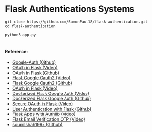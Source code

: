 # Flask Authentications Systems 
```
git clone https://github.com/SumonPaul18/flask-authentication.git
cd flask-authentication
```
```
python3 app.py
```


#
#### Reference:

- [Google-Auth (Github)](https://github.com/seunkoko/Python-Flask-Google-Auth)
- [OAuth in Flask (Video)](https://www.youtube.com/watch?v=ZCDzwYaAKCI)
- [OAuth in Flask (Github)](https://github.com/ASHIK11ab/Flask-Series/tree/OAuth-implementation)
- [Flask Google Oauth2 (Video)](https://www.youtube.com/watch?v=BfYsdNaHrps)
- [Flask Google Oauth2 (Github)](https://github.com/Vuka951/tutorial-code/tree/master/flask-google-oauth2)
- [OAuth in Flask (Video)](https://www.youtube.com/watch?v=NfvP8KtErNM)
- [Dockerized Flask Google Auth (Video)](https://www.youtube.com/watch?v=n4e3Cy2Tq3Q)
- [Dockerized Flask Google Auth (Github)](https://github.com/vastevenson/flask-google-hosted-authn-demo/tree/main)
- [Secure OAuth in Flask (Video)](https://www.youtube.com/watch?v=wctDfjx4xIw)
- [User Authentication with Flask (Github)](https://github.com/Joshwen7947/User-Authentication-with-Flask)
- [Flask Apps with Authlib (Video)](https://www.youtube.com/watch?v=fZLWO3_V06Q)
- [Flask Email Verification OTP (Video)](https://www.youtube.com/watch?v=ByoCkmilHg0&t=209s)
- [soumilshah1995 (Github)](https://github.com/soumilshah1995/Google-oAuth-Flask-handelBarJS.git)
